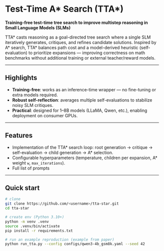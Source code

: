 # Test-Time A* Search (TTA*)
**Training-free test-time tree search to improve multistep reasoning in Small Language Models (SLMs)**

TTA* casts reasoning as a goal-directed tree search where a single SLM iteratively generates, critiques, and refines candidate solutions. Inspired by A* search, TTA* balances path cost and a model-derived heuristic (self-evaluation) to prioritize expansions — improving correctness on math benchmarks without additional training or external teacher/reward models.

---

## Highlights
- **Training-free**: works as an inference-time wrapper — no fine-tuning or extra models required.   
- **Robust self-reflection**: averages multiple self-evaluations to stabilize noisy SLM critiques.  
- **Practical**: designed for 1–8B models (LLaMA, Qwen, etc.), enabling deployment on consumer GPUs.

---

## Features
- Implementation of the TTA* search loop: root generation → critique → self-evaluation → child generation → A* selection.  
- Configurable hyperparameters (temperature, children per expansion, A* weight `w`, `max_iterations`).  
- Full list of prompts
  
---

## Quick start

```bash
# clone
git clone https://github.com/<username>/tta-star.git
cd tta-star

# create env (Python 3.10+)
python -m venv .venv
source .venv/bin/activate
pip install -r requirements.txt

# run an example reproduction (example from paper)
python run_tta.py --config configs/qwen3-4b_gsm8k.yaml --seed 42
